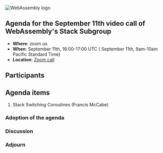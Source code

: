 ![WebAssembly logo](/images/WebAssembly.png)

## Agenda for the September 11th video call of WebAssembly's Stack Subgroup

- **Where**: zoom.us
- **When**:  September 11th, 16:00-17:00 UTC ( September 11th, 9am-10am Pacific Standard Time)
- **Location**: [Zoom call](https://zoom.us/j/91846860726?pwd=NVVNVmpvRVVFQkZTVzZ1dTFEcXgrdz09)


## Participants

## Agenda items

1. Stack Switching Coroutines (Francis McCabe)



### Adoption of the agenda

### Discussion

### Adjourn
